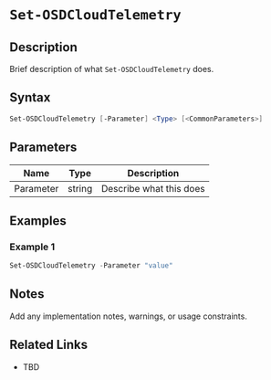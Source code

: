 # `Set-OSDCloudTelemetry`

## Description
Brief description of what `Set-OSDCloudTelemetry` does.

## Syntax
```powershell
Set-OSDCloudTelemetry [-Parameter] <Type> [<CommonParameters>]
```

## Parameters
| Name      | Type   | Description                  |
|-----------|--------|------------------------------|
| Parameter | string | Describe what this does      |

## Examples
### Example 1
```powershell
Set-OSDCloudTelemetry -Parameter "value"
```

## Notes
Add any implementation notes, warnings, or usage constraints.

## Related Links
- TBD
